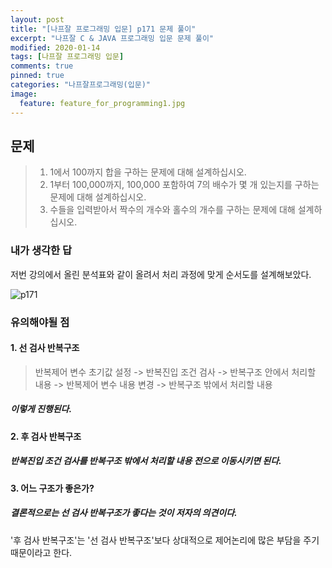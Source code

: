 ```yaml
---
layout: post
title: "[나프잘 프로그래밍 입문] p171 문제 풀이"
excerpt: "나프잘 C & JAVA 프로그래밍 입문 문제 풀이"
modified: 2020-01-14
tags: [나프잘 프로그래밍 입문]
comments: true
pinned: true
categories: "나프잘프로그래밍(입문)"
image:
  feature: feature_for_programming1.jpg
---
```


## 문제

> 1. 1에서 100까지 합을 구하는 문제에 대해 설계하십시오.
> 2. 1부터 100,000까지, 100,000 포함하여 7의 배수가 몇 개 있는지를 구하는 
>    문제에 대해 설계하십시오.
> 3. 수들을 입력받아서 짝수의 개수와 홀수의 개수를 구하는 문제에 대해 
>    설계하십시오.

### 내가 생각한 답

  저번 강의에서 올린 분석표와 같이 올려서 처리 과정에 맞게 순서도를 설계해보았다.

![p171](https://user-images.githubusercontent.com/25213941/72310290-ba946a00-36c4-11ea-9121-c387dbff2f25.png)

### 유의해야될 점

#### 1. 선 검사 반복구조

> 반복제어 변수 초기값 설정 -> 반복진입 조건 검사 -> 반복구조 안에서 처리할 내용 -> 
> 반복제어 변수 내용 변경 -> 반복구조 밖에서 처리할 내용

##### 이렇게 진행된다.

#### 2. 후 검사 반복구조

##### 반복진입 조건 검사를 반복구조 밖에서 처리할 내용 전으로 이동시키면 된다.

#### 3. 어느 구조가 좋은가?

##### 결론적으로는 **선 검사 반복구조**가 좋다는 것이 저자의 의견이다.
'후 검사 반복구조'는 '선 검사 반복구조'보다 상대적으로 제어논리에 많은 부담을 주기 때문이라고 한다.